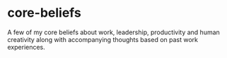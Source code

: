 # core-beliefs
A few of my core beliefs about work, leadership, productivity and human creativity along with accompanying thoughts based on past work experiences.
